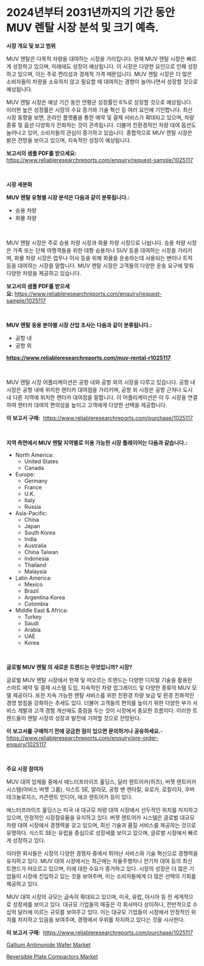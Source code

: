 <p><h1>2024년부터 2031년까지의 기간 동안 MUV 렌탈 시장 분석 및 크기 예측.</h1></p><p><strong>시장 개요 및 보고 범위</strong></p>
<p><p>MUV 렌탈은 다목적 차량을 대여하는 시장을 가리킵니다. 현재 MUV 렌탈 시장은 빠르게 성장하고 있으며, 미래에도 성장이 예상됩니다. 이 시장은 다양한 요인으로 인해 성장하고 있으며, 이는 주로 편리성과 경제적 가격 때문입니다. MUV 렌탈 시장은 더 많은 소비자들이 차량을 소유하지 않고 필요할 때 대여하는 경향이 늘어나면서 성장할 것으로 예상됩니다.</p><p>MUV 렌탈 시장은 예상 기간 동안 연평균 성장률인 6%로 성장할 것으로 예상됩니다. 이러한 높은 성장률은 시장의 수요 증가와 기술 혁신 등 여러 요인에 기인합니다. 최신 시장 동향을 보면, 온라인 플랫폼을 통한 예약 및 결제 서비스가 확대되고 있으며, 차량 종류 및 옵션 다양화가 진화하는 것이 관측됩니다. 더불어 친환경적인 차량 대여 옵션도 늘어나고 있어, 소비자들의 관심이 증가하고 있습니다. 종합적으로 MUV 렌탈 시장은 밝은 전망을 보이고 있으며, 지속적인 성장이 예상됩니다.</p></p>
<p><strong>보고서의 샘플 PDF를 받으세요:</strong> <a href="https://www.reliableresearchreports.com/enquiry/request-sample/1025117">https://www.reliableresearchreports.com/enquiry/request-sample/1025117</a></p>
<p>&nbsp;</p>
<p><strong>시장 세분화</strong></p>
<p><strong>MUV 렌탈 유형별 시장 분석은 다음과 같이 분류됩니다.:</strong></p>
<p><ul><li>승용 차량</li><li>화물 차량</li></ul></p>
<p>&nbsp;</p>
<p><p>MUV 렌탈 시장은 주로 승용 차량 시장과 화물 차량 시장으로 나뉩니다. 승용 차량 시장은 가족 또는 단체 여행객들을 위한 대형 승용차나 SUV 등을 대여하는 시장을 가리키며, 화물 차량 시장은 업무나 이사 등을 위해 화물을 운송하는데 사용되는 밴이나 트럭 등을 대여하는 시장을 말합니다. MUV 렌탈 시장은 고객들의 다양한 운송 요구에 맞춰 다양한 차량을 제공하고 있습니다.</p></p>
<p><strong>보고서의 샘플 PDF를 받으세요:</strong>&nbsp;<a href="https://www.reliableresearchreports.com/enquiry/request-sample/1025117">https://www.reliableresearchreports.com/enquiry/request-sample/1025117</a></p>
<p>&nbsp;</p>
<p><strong> MUV 렌탈 응용 분야별 시장 산업 조사는 다음과 같이 분류됩니다.:</strong></p>
<p><ul><li>공항 내</li><li>공항 외</li></ul></p>
<p><strong><a href="https://www.reliableresearchreports.com/muv-rental-r1025117">https://www.reliableresearchreports.com/muv-rental-r1025117</a></strong></p>
<p>&nbsp;</p>
<p><p>MUV 렌탈 시장 어플리케이션은 공항 내와 공항 외의 시장을 다루고 있습니다. 공항 내 시장은 공항 내에 위치한 렌터카 대여점을 가리키며, 공항 외 시장은 공항 근처나 도시 내 다른 지역에 위치한 렌터카 대여점을 말합니다. 이 어플리케이션은 이 두 시장을 연결하여 렌터카 대여의 편의성을 높이고 고객에게 다양한 선택을 제공합니다.</p></p>
<p><strong>이 보고서 구매:</strong>&nbsp; <a href="https://www.reliableresearchreports.com/purchase/1025117">https://www.reliableresearchreports.com/purchase/1025117</a></p>
<p>&nbsp;</p>
<p><strong>지역 측면에서 MUV 렌탈 지역별로 이용 가능한 시장 플레이어는 다음과 같습니다.:</strong></p>
<p><ul>
    <li>
        North America:
        <ul>
            <li>United States</li>
            <li>Canada</li>
        </ul>
    </li>
    <li>
        Europe:
        <ul>
            <li>Germany</li>
            <li>France</li>
            <li>U.K.</li>
            <li>Italy</li>
            <li>Russia</li>
        </ul>
    </li>
    <li>
        Asia-Pacific:
        <ul>
            <li>China</li>
            <li>Japan</li>
            <li>South Korea</li>
            <li>India</li>
            <li>Australia</li>
            <li>China Taiwan</li>
            <li>Indonesia</li>
            <li>Thailand</li>
            <li>Malaysia</li>
        </ul>
    </li>
    <li>
        Latin America:
        <ul>
            <li>Mexico</li>
            <li>Brazil</li>
            <li>Argentina Korea</li>
            <li>Colombia</li>
        </ul>
    </li>
    <li>
        Middle East & Africa:
        <ul>
            <li>Turkey</li>
            <li>Saudi</li>
            <li>Arabia</li>
            <li>UAE</li>
            <li>Korea</li>
        </ul>
    </li>
    </ul></p>
<p>&nbsp;</p>
<p><strong>글로벌 MUV 렌탈 의 새로운 트렌드는 무엇입니까? 시장?</strong></p>
<p><p>글로벌 MUV 렌탈 시장에서 현재 및 떠오르는 트렌드는 다양한 디지털 기술을 활용한 스마트 예약 및 결제 시스템 도입, 지속적인 차량 업그레이드 및 다양한 종류의 MUV 모델 제공이다. 또한 지속 가능한 렌탈 서비스를 위한 친환경 차량 보급 및 환경 친화적인 경영 방침을 강화하는 추세도 있다. 더불어 고객들의 편의를 높이기 위한 다양한 부가 서비스 개발과 고객 경험 개선에도 중점을 두는 것이 시장에서 중요한 흐름이다. 이러한 트렌드들이 렌탈 시장의 성장과 발전에 기여할 것으로 전망된다.</p></p>
<p><strong>이 보고서를 구매하기 전에 궁금한 점이 있으면 문의하거나 공유하세요.</strong>- <a href="https://www.reliableresearchreports.com/enquiry/pre-order-enquiry/1025117">https://www.reliableresearchreports.com/enquiry/pre-order-enquiry/1025117</a></p>
<p>&nbsp;</p>
<p><strong>주요 시장 참여자</strong></p>
<p><p>MUV 대여 업체들 중에서 에느터프라이즈 홀딩스, 달러 렌트어카(허츠), 버젯 렌트어카 시스템(아비스 버젯 그룹), 식스트 SE, 알라모, 공항 밴 렌타칼, 유로카, 로칼리자, 우버 테크놀로지스, 카즌렌트 인디아, 에코 렌트어카 등이 있다.</p><p>에느터프라이즈 홀딩스는 미국 내 대규모 차량 대여 시장에서 선두적인 위치를 차지하고 있으며, 안정적인 시장점유율을 유지하고 있다. 버젯 렌트어카 시스템은 글로벌 대규모 차량 대여 시장에서 경쟁력을 갖고 있으며, 최신 기술과 품질 서비스를 제공하는 것으로 유명하다. 식스트 SE는 유럽을 중심으로 성장세를 보이고 있으며, 글로벌 시장에서 빠르게 성장하고 있다.</p><p>이러한 회사들은 시장의 다양한 경쟁자 중에서 뛰어난 서비스와 기술 혁신으로 경쟁력을 유지하고 있다. MUV 대여 시장에서는 최근에는 자율주행차나 전기차 대여 등의 최신 트렌드가 떠오르고 있으며, 이에 대한 수요가 증가하고 있다. 시장의 성장은 더 많은 기업들이 시장에 진입하고 있는 것을 보여주며, 이는 소비자들에게 더 많은 선택의 기회를 제공하고 있다.</p><p>MUV 대여 시장의 규모는 급속히 확대되고 있으며, 미국, 유럽, 아시아 등 전 세계적으로 성장세를 보이고 있다. 대규모 기업들의 매출은 각 회사마다 상이하나, 전반적으로 수십억 달러에 이르는 규모를 보여주고 있다. 이는 대규모 기업들이 시장에서 안정적인 위치를 차지하고 있음을 보여주며, 경쟁에서 우위를 차지하고 있다는 것을 시사한다.</p></p>
<p><strong>이 보고서 구매:</strong>&nbsp;&nbsp;<a href="https://www.reliableresearchreports.com/purchase/1025117">https://www.reliableresearchreports.com/purchase/1025117</a></p>
<p><p><a href="https://scarlet-rocket-c63.notion.site/Gallium-Antimonide-Wafer-Market-Size-and-Market-Trends-Complete-Industry-Overview-2024-to-2031-f5f9731de25848dbbb266e5c74208f16">Gallium Antimonide Wafer Market</a></p><p><a href="https://view.publitas.com/reportprime-1/reversible-plate-compactors-market-trends-and-market-analysis-forecasted-for-period-2024-2031/">Reversible Plate Compactors Market</a></p></p>